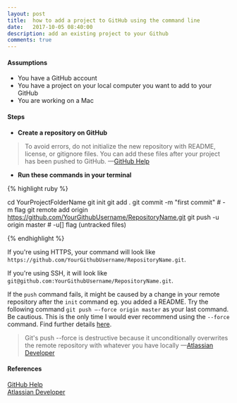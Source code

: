 ```yaml
---
layout: post
title:  how to add a project to GitHub using the command line
date:   2017-10-05 08:40:00
description: add an existing project to your Github
comments: true
---
```


#### Assumptions

- You have a GitHub account
- You have a project on your local computer you want to add to your GitHub
- You are working on a Mac

#### Steps

- <b>Create a repository on GitHub</b>

<blockquote>
To avoid errors, do not initialize the new repository with README, license, or gitignore files. You can add these files after your project has been pushed to GitHub.
	—<a href="https://help.github.com/articles/adding-an-existing-project-to-github-using-the-command-line/">GitHub Help</a>
</blockquote>

- <b>Run these commands in your terminal</b>

{% highlight ruby %}

cd YourProjectFolderName
git init 
git add .
git commit -m "first commit" # -m <msg> flag
git remote add origin https://github.com/YourGithubUsername/RepositoryName.git 
git push -u origin master # -u[<mode>] flag (untracked files)

{% endhighlight %}

If you're using HTTPS, your command will look like `https://github.com/YourGithubUsername/RepositoryName.git`. 

If you're using SSH, it will look like `git@github.com:YourGithubUsername/RepositoryName.git`.

If the `push` command fails, it might be caused by a change in your remote repository after the `init` command eg. you added a README. Try the following command `git push —-force origin master` as your last command. Be cautious. This is the only time I would ever recommend using the `--force` command. Find further details <a href="https://developer.atlassian.com/blog/2015/04/force-with-lease/">here</a>.

<blockquote>
Git's push --force is destructive because it unconditionally overwrites the remote repository with whatever you have locally
	—<a href="https://developer.atlassian.com/blog/2015/04/force-with-lease/">Atlassian Developer</a>
</blockquote>

#### References 

<a href="https://help.github.com/articles/adding-an-existing-project-to-github-using-the-command-line/">GitHub Help</a>
<br /> 
<a href="https://developer.atlassian.com/blog/2015/04/force-with-lease/">Atlassian Developer</a>
